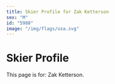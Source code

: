 ```yaml
---
title: Skier Profile for Zak Ketterson
sex: "M"
id: "5988"
image: "/img/flags/usa.svg" 
---
```


# Skier Profile

This page is for: Zak Ketterson.
    